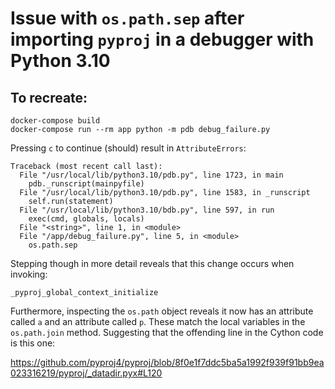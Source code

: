 # Issue with `os.path.sep` after importing `pyproj` in a debugger with Python 3.10

## To recreate:

```shell
docker-compose build
docker-compose run --rm app python -m pdb debug_failure.py
```

Pressing `c` to continue (should) result in `AttributeErrors`:

```
Traceback (most recent call last):
  File "/usr/local/lib/python3.10/pdb.py", line 1723, in main
    pdb._runscript(mainpyfile)
  File "/usr/local/lib/python3.10/pdb.py", line 1583, in _runscript
    self.run(statement)
  File "/usr/local/lib/python3.10/bdb.py", line 597, in run
    exec(cmd, globals, locals)
  File "<string>", line 1, in <module>
  File "/app/debug_failure.py", line 5, in <module>
    os.path.sep
```

Stepping though in more detail reveals that this change occurs when invoking:

`_pyproj_global_context_initialize`

Furthermore, inspecting the `os.path` object reveals it now has an attribute
called `a` and an attribute called `p`.  These match the local variables in
the `os.path.join` method. Suggesting that the offending line in the Cython
code is this one:

https://github.com/pyproj4/pyproj/blob/8f0e1f7ddc5ba5a1992f939f91bb9ea023316219/pyproj/_datadir.pyx#L120



